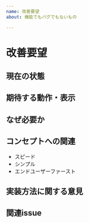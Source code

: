 ```yaml
---
name: 改善要望
about: 機能でもバグでもないもの

---
```


# 改善要望

## 現在の状態

## 期待する動作・表示

## なぜ必要か

## コンセプトへの関連
* スピード
* シンプル
* エンドユーザーファースト

## 実装方法に関する意見
<!-- 実装方法に何か知見があればここに記入する -->

## 関連issue